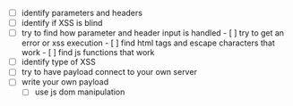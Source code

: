 - [ ] identify parameters and headers
- [ ] identify if XSS is blind
- [ ]  try to find how parameter and header input is handled
		- [ ] try to get an error or xss execution
			- [ ] find html tags and escape characters that work
			- [ ] find js functions that work
- [ ] identify type of XSS
- [ ] try to have payload connect to your own server
- [ ] write your own payload
	- [ ] use js dom manipulation
